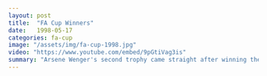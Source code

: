 ```yaml
---
layout: post
title:  "FA Cup Winners"
date:   1998-05-17
categories: fa-cup
image: "/assets/img/fa-cup-1998.jpg"
video: "https://www.youtube.com/embed/9pGtiVag3is"
summary: "Arsene Wenger's second trophy came straight after winning the league as he recorded a well deserved FA Cup victory over Newcastle United. Goals from Anelka and Overmars sealed the victory and Arsenal's 7th FA Cup."
---
```

